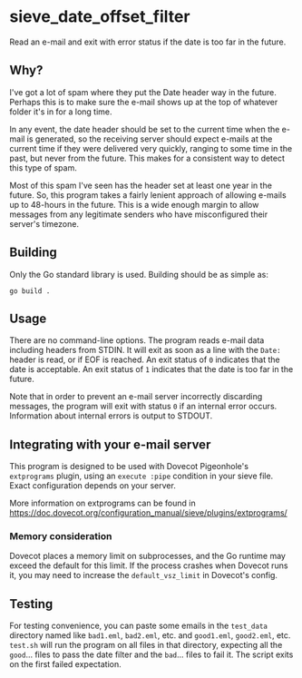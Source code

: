 # sieve_date_offset_filter
Read an e-mail and exit with error status if the date is too far in the future.

## Why?
I've got a lot of spam where they put the Date header way in the future.
Perhaps this is to make sure the e-mail shows up at the top of whatever folder
it's in for a long time.

In any event, the date header should be set to the current time when the e-mail
is generated, so the receiving server should expect e-mails at the current time
if they were delivered very quickly, ranging to some time in the past, but
never from the future. This makes for a consistent way to detect this type of
spam.

Most of this spam I've seen has the header set at least one year in the future.
So, this program takes a fairly lenient approach of allowing e-mails up to
48-hours in the future. This is a wide enough margin to allow messages from
any legitimate senders who have misconfigured their server's timezone.

## Building
Only the Go standard library is used. Building should be as simple as:
```
go build .
```

## Usage
There are no command-line options. The program reads e-mail data including
headers from STDIN. It will exit as soon as a line with the `Date:` header
is read, or if EOF is reached. An exit status of `0` indicates that the date
is acceptable. An exit status of `1` indicates that the date is too far in
the future.

Note that in order to prevent an e-mail server incorrectly discarding messages,
the program will exit with status `0` if an internal error occurs. Information
about internal errors is output to STDOUT.

## Integrating with your e-mail server
This program is designed to be used with Dovecot Pigeonhole's `extprograms`
plugin, using an `execute :pipe` condition in your sieve file. Exact
configuration depends on your server.

More information on extprograms can be found in
https://doc.dovecot.org/configuration_manual/sieve/plugins/extprograms/

### Memory consideration
Dovecot places a memory limit on subprocesses, and the Go runtime may exceed
the default for this limit. If the process crashes when Dovecot runs it,
you may need to increase the `default_vsz_limit` in Dovecot's config.

## Testing
For testing convenience, you can paste some emails in the `test_data` directory
named like `bad1.eml`, `bad2.eml`, etc. and `good1.eml`, `good2.eml`, etc.
`test.sh` will run the program on all files in that directory, expecting all
the `good`... files to pass the date filter and the `bad`... files to fail it.
The script exits on the first failed expectation.